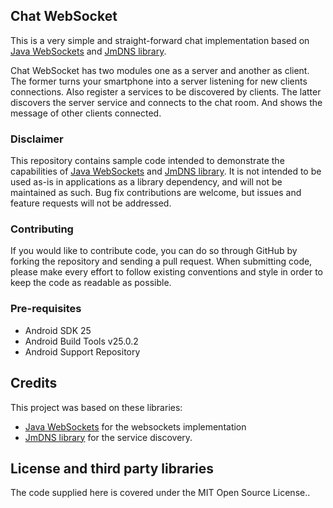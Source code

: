 ## Chat WebSocket

This is a very simple and straight-forward chat implementation based on [Java WebSockets][1] and [JmDNS library][2].

Chat WebSocket has two modules one as a server and another as client. The former turns your smartphone into a server listening for new clients connections. Also register a services to be discovered by clients. The latter discovers the server service and connects to the chat room. And shows the message of other clients connected.

### Disclaimer

This repository contains sample code intended to demonstrate the capabilities of [Java WebSockets][1] and [JmDNS library][2]. It is not intended to be used as-is in applications as a library dependency, and will not be maintained as such. Bug fix contributions are welcome, but issues and feature requests will not be addressed.

### Contributing
If you would like to contribute code, you can do so through GitHub by forking the repository and sending a pull request.
When submitting code, please make every effort to follow existing conventions and style in order to keep the code as readable as possible.

### Pre-requisites

* Android SDK 25
* Android Build Tools v25.0.2
* Android Support Repository

## Credits

This project was based on these libraries:

- [Java WebSockets][1] for the websockets implementation
- [JmDNS library][2] for the service discovery.

## License and third party libraries

The code supplied here is covered under the MIT Open Source License..


 [1]: https://github.com/TooTallNate/Java-WebSocket
 [2]: https://github.com/TooTallNate/Java-WebSocket